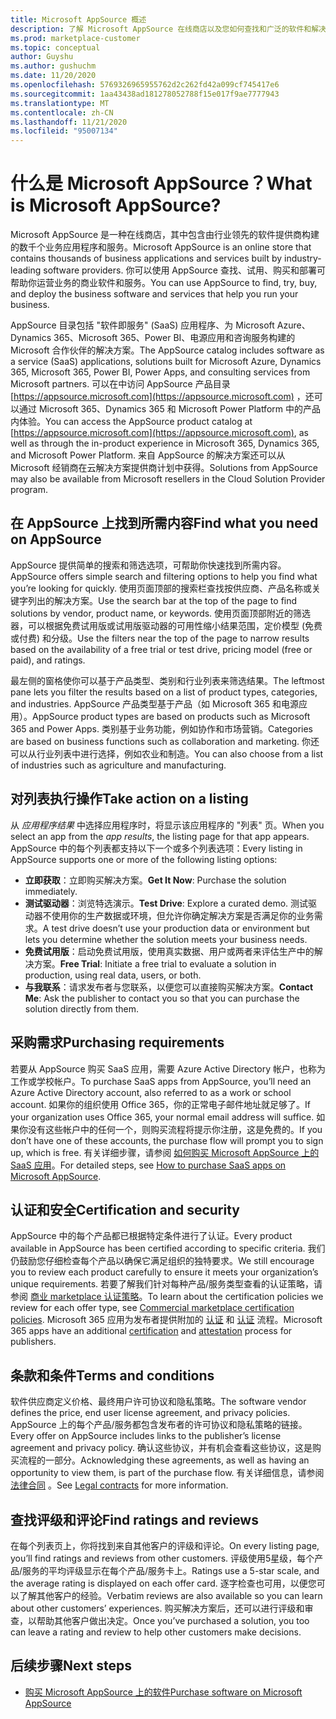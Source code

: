 ```yaml
---
title: Microsoft AppSource 概述
description: 了解 Microsoft AppSource 在线商店以及您如何查找和广泛的软件和解决方案目录。
ms.prod: marketplace-customer
ms.topic: conceptual
author: Guyshu
ms.author: gushuchm
ms.date: 11/20/2020
ms.openlocfilehash: 5769326965955762d2c262fd42a099cf745417e6
ms.sourcegitcommit: 1aa43438ad181278052788f15e017f9ae7777943
ms.translationtype: MT
ms.contentlocale: zh-CN
ms.lasthandoff: 11/21/2020
ms.locfileid: "95007134"
---
```

# <a name="what-is-microsoft-appsource"></a><span data-ttu-id="ddbae-103">什么是 Microsoft AppSource？</span><span class="sxs-lookup"><span data-stu-id="ddbae-103">What is Microsoft AppSource?</span></span>

<span data-ttu-id="ddbae-104">Microsoft AppSource 是一种在线商店，其中包含由行业领先的软件提供商构建的数千个业务应用程序和服务。</span><span class="sxs-lookup"><span data-stu-id="ddbae-104">Microsoft AppSource is an online store that contains thousands of business applications and services built by industry-leading software providers.</span></span> <span data-ttu-id="ddbae-105">你可以使用 AppSource 查找、试用、购买和部署可帮助你运营业务的商业软件和服务。</span><span class="sxs-lookup"><span data-stu-id="ddbae-105">You can use AppSource to find, try, buy, and deploy the business software and services that help you run your business.</span></span>

<span data-ttu-id="ddbae-106">AppSource 目录包括 "软件即服务" (SaaS) 应用程序、为 Microsoft Azure、Dynamics 365、Microsoft 365、Power BI、电源应用和咨询服务构建的 Microsoft 合作伙伴的解决方案。</span><span class="sxs-lookup"><span data-stu-id="ddbae-106">The AppSource catalog includes software as a service (SaaS) applications, solutions built for Microsoft Azure, Dynamics 365, Microsoft 365, Power BI, Power Apps, and consulting services from Microsoft partners.</span></span> <span data-ttu-id="ddbae-107">可以在中访问 AppSource 产品目录 [https://appsource.microsoft.com](https://appsource.microsoft.com) ，还可以通过 Microsoft 365、Dynamics 365 和 Microsoft Power Platform 中的产品内体验。</span><span class="sxs-lookup"><span data-stu-id="ddbae-107">You can access the AppSource product catalog at [https://appsource.microsoft.com](https://appsource.microsoft.com), as well as through the in-product experience in Microsoft 365, Dynamics 365, and Microsoft Power Platform.</span></span> <span data-ttu-id="ddbae-108">来自 AppSource 的解决方案还可以从 Microsoft 经销商在云解决方案提供商计划中获得。</span><span class="sxs-lookup"><span data-stu-id="ddbae-108">Solutions from AppSource may also be available from Microsoft resellers in the Cloud Solution Provider program.</span></span>

## <a name="find-what-you-need-on-appsource"></a><span data-ttu-id="ddbae-109">在 AppSource 上找到所需内容</span><span class="sxs-lookup"><span data-stu-id="ddbae-109">Find what you need on AppSource</span></span>

<span data-ttu-id="ddbae-110">AppSource 提供简单的搜索和筛选选项，可帮助你快速找到所需内容。</span><span class="sxs-lookup"><span data-stu-id="ddbae-110">AppSource offers simple search and filtering options to help you find what you’re looking for quickly.</span></span> <span data-ttu-id="ddbae-111">使用页面顶部的搜索栏查找按供应商、产品名称或关键字列出的解决方案。</span><span class="sxs-lookup"><span data-stu-id="ddbae-111">Use the search bar at the top of the page to find solutions by vendor, product name, or keywords.</span></span> <span data-ttu-id="ddbae-112">使用页面顶部附近的筛选器，可以根据免费试用版或试用版驱动器的可用性缩小结果范围，定价模型 (免费或付费) 和分级。</span><span class="sxs-lookup"><span data-stu-id="ddbae-112">Use the filters near the top of the page to narrow results based on the availability of a free trial or test drive, pricing model (free or paid), and ratings.</span></span>

<span data-ttu-id="ddbae-113">最左侧的窗格使你可以基于产品类型、类别和行业列表来筛选结果。</span><span class="sxs-lookup"><span data-stu-id="ddbae-113">The leftmost pane lets you filter the results based on a list of product types, categories, and industries.</span></span> <span data-ttu-id="ddbae-114">AppSource 产品类型基于产品（如 Microsoft 365 和电源应用）。</span><span class="sxs-lookup"><span data-stu-id="ddbae-114">AppSource product types are based on products such as Microsoft 365 and Power Apps.</span></span> <span data-ttu-id="ddbae-115">类别基于业务功能，例如协作和市场营销。</span><span class="sxs-lookup"><span data-stu-id="ddbae-115">Categories are based on business functions such as collaboration and marketing.</span></span> <span data-ttu-id="ddbae-116">你还可以从行业列表中进行选择，例如农业和制造。</span><span class="sxs-lookup"><span data-stu-id="ddbae-116">You can also choose from a list of industries such as agriculture and manufacturing.</span></span>

## <a name="take-action-on-a-listing"></a><span data-ttu-id="ddbae-117">对列表执行操作</span><span class="sxs-lookup"><span data-stu-id="ddbae-117">Take action on a listing</span></span>

<span data-ttu-id="ddbae-118">从 _应用程序结果_ 中选择应用程序时，将显示该应用程序的 "列表" 页。</span><span class="sxs-lookup"><span data-stu-id="ddbae-118">When you select an app from the _app results_, the listing page for that app appears.</span></span> <span data-ttu-id="ddbae-119">AppSource 中的每个列表都支持以下一个或多个列表选项：</span><span class="sxs-lookup"><span data-stu-id="ddbae-119">Every listing in AppSource supports one or more of the following listing options:</span></span>

- <span data-ttu-id="ddbae-120">**立即获取**：立即购买解决方案。</span><span class="sxs-lookup"><span data-stu-id="ddbae-120">**Get It Now**: Purchase the solution immediately.</span></span>
- <span data-ttu-id="ddbae-121">**测试驱动器**：浏览特选演示。</span><span class="sxs-lookup"><span data-stu-id="ddbae-121">**Test Drive**: Explore a curated demo.</span></span> <span data-ttu-id="ddbae-122">测试驱动器不使用你的生产数据或环境，但允许你确定解决方案是否满足你的业务需求。</span><span class="sxs-lookup"><span data-stu-id="ddbae-122">A test drive doesn’t use your production data or environment but lets you determine whether the solution meets your business needs.</span></span>
- <span data-ttu-id="ddbae-123">**免费试用版**：启动免费试用版，使用真实数据、用户或两者来评估生产中的解决方案。</span><span class="sxs-lookup"><span data-stu-id="ddbae-123">**Free Trial**: Initiate a free trial to evaluate a solution in production, using real data, users, or both.</span></span>
- <span data-ttu-id="ddbae-124">**与我联系**：请求发布者与您联系，以便您可以直接购买解决方案。</span><span class="sxs-lookup"><span data-stu-id="ddbae-124">**Contact Me**: Ask the publisher to contact you so that you can purchase the solution directly from them.</span></span>

## <a name="purchasing-requirements"></a><span data-ttu-id="ddbae-125">采购需求</span><span class="sxs-lookup"><span data-stu-id="ddbae-125">Purchasing requirements</span></span>

<span data-ttu-id="ddbae-126">若要从 AppSource 购买 SaaS 应用，需要 Azure Active Directory 帐户，也称为工作或学校帐户。</span><span class="sxs-lookup"><span data-stu-id="ddbae-126">To purchase SaaS apps from AppSource, you’ll need an Azure Active Directory account, also referred to as a work or school account.</span></span> <span data-ttu-id="ddbae-127">如果你的组织使用 Office 365，你的正常电子邮件地址就足够了。</span><span class="sxs-lookup"><span data-stu-id="ddbae-127">If your organization uses Office 365, your normal email address will suffice.</span></span> <span data-ttu-id="ddbae-128">如果你没有这些帐户中的任何一个，则购买流程将提示你注册，这是免费的。</span><span class="sxs-lookup"><span data-stu-id="ddbae-128">If you don’t have one of these accounts, the purchase flow will prompt you to sign up, which is free.</span></span> <span data-ttu-id="ddbae-129">有关详细步骤，请参阅 [如何购买 Microsoft AppSource 上的 SaaS 应用](purchase-software-appsource.md)。</span><span class="sxs-lookup"><span data-stu-id="ddbae-129">For detailed steps, see [How to purchase SaaS apps on Microsoft AppSource](purchase-software-appsource.md).</span></span>

## <a name="certification-and-security"></a><span data-ttu-id="ddbae-130">认证和安全</span><span class="sxs-lookup"><span data-stu-id="ddbae-130">Certification and security</span></span>

<span data-ttu-id="ddbae-131">AppSource 中的每个产品都已根据特定条件进行了认证。</span><span class="sxs-lookup"><span data-stu-id="ddbae-131">Every product available in AppSource has been certified according to specific criteria.</span></span> <span data-ttu-id="ddbae-132">我们仍鼓励您仔细检查每个产品以确保它满足组织的独特要求。</span><span class="sxs-lookup"><span data-stu-id="ddbae-132">We still encourage you to review each product carefully to ensure it meets your organization’s unique requirements.</span></span> <span data-ttu-id="ddbae-133">若要了解我们针对每种产品/服务类型查看的认证策略，请参阅 [商业 marketplace 认证策略](/legal/marketplace/certification-policies)。</span><span class="sxs-lookup"><span data-stu-id="ddbae-133">To learn about the certification policies we review for each offer type, see [Commercial marketplace certification policies](/legal/marketplace/certification-policies).</span></span> <span data-ttu-id="ddbae-134">Microsoft 365 应用为发布者提供附加的 [认证](/microsoft-365-app-certification/docs/enterprise-app-certification-guide) 和 [认证](/microsoft-365-app-certification/docs/enterprise-app-attestation-guide) 流程。</span><span class="sxs-lookup"><span data-stu-id="ddbae-134">Microsoft 365 apps have an additional [certification](/microsoft-365-app-certification/docs/enterprise-app-certification-guide) and [attestation](/microsoft-365-app-certification/docs/enterprise-app-attestation-guide) process for publishers.</span></span>

## <a name="terms-and-conditions"></a><span data-ttu-id="ddbae-135">条款和条件</span><span class="sxs-lookup"><span data-stu-id="ddbae-135">Terms and conditions</span></span>

<span data-ttu-id="ddbae-136">软件供应商定义价格、最终用户许可协议和隐私策略。</span><span class="sxs-lookup"><span data-stu-id="ddbae-136">The software vendor defines the price, end user license agreement, and privacy policies.</span></span> <span data-ttu-id="ddbae-137">AppSource 上的每个产品/服务都包含发布者的许可协议和隐私策略的链接。</span><span class="sxs-lookup"><span data-stu-id="ddbae-137">Every offer on AppSource includes links to the publisher’s license agreement and privacy policy.</span></span> <span data-ttu-id="ddbae-138">确认这些协议，并有机会查看这些协议，这是购买流程的一部分。</span><span class="sxs-lookup"><span data-stu-id="ddbae-138">Acknowledging these agreements, as well as having an opportunity to view them, is part of the purchase flow.</span></span> <span data-ttu-id="ddbae-139">有关详细信息，请参阅 [法律合同](legal-contracts.md) 。</span><span class="sxs-lookup"><span data-stu-id="ddbae-139">See [Legal contracts](legal-contracts.md) for more information.</span></span>

## <a name="find-ratings-and-reviews"></a><span data-ttu-id="ddbae-140">查找评级和评论</span><span class="sxs-lookup"><span data-stu-id="ddbae-140">Find ratings and reviews</span></span>

<span data-ttu-id="ddbae-141">在每个列表页上，你将找到来自其他客户的评级和评论。</span><span class="sxs-lookup"><span data-stu-id="ddbae-141">On every listing page, you’ll find ratings and reviews from other customers.</span></span> <span data-ttu-id="ddbae-142">评级使用5星级，每个产品/服务的平均评级显示在每个产品/服务卡上。</span><span class="sxs-lookup"><span data-stu-id="ddbae-142">Ratings use a 5-star scale, and the average rating is displayed on each offer card.</span></span> <span data-ttu-id="ddbae-143">逐字检查也可用，以便您可以了解其他客户的经验。</span><span class="sxs-lookup"><span data-stu-id="ddbae-143">Verbatim reviews are also available so you can learn about other customers’ experiences.</span></span> <span data-ttu-id="ddbae-144">购买解决方案后，还可以进行评级和审查，以帮助其他客户做出决定。</span><span class="sxs-lookup"><span data-stu-id="ddbae-144">Once you’ve purchased a solution, you too can leave a rating and review to help other customers make decisions.</span></span>

## <a name="next-steps"></a><span data-ttu-id="ddbae-145">后续步骤</span><span class="sxs-lookup"><span data-stu-id="ddbae-145">Next steps</span></span>

- [<span data-ttu-id="ddbae-146">购买 Microsoft AppSource 上的软件</span><span class="sxs-lookup"><span data-stu-id="ddbae-146">Purchase software on Microsoft AppSource</span></span>](purchase-software-appsource.md)
